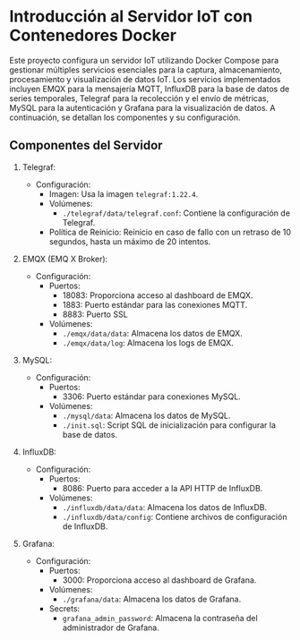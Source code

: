 # Introducción al Servidor IoT con Contenedores Docker
Este proyecto configura un servidor IoT utilizando Docker Compose para gestionar múltiples servicios esenciales para la captura, almacenamiento, procesamiento y visualización de datos IoT. Los servicios implementados incluyen EMQX para la mensajería MQTT, InfluxDB para la base de datos de series temporales, Telegraf para la recolección y el envío de métricas, MySQL para la autenticación y Grafana para la visualización de datos. A continuación, se detallan los componentes y su configuración.

## Componentes del Servidor
1. Telegraf:
    - Configuración:
        - Imagen: Usa la imagen `telegraf:1.22.4`.
        - Volúmenes:
            - `./telegraf/data/telegraf.conf`: Contiene la configuración de Telegraf.
        - Política de Reinicio: Reinicio en caso de fallo con un retraso de 10 segundos, hasta un máximo de 20 intentos.

2. EMQX (EMQ X Broker):
    - Configuración:
        - Puertos:
            - 18083: Proporciona acceso al dashboard de EMQX.
            - 1883: Puerto estándar para las conexiones MQTT.
            - 8883: Puerto SSL
        - Volúmenes:
            - `./emqx/data/data`: Almacena los datos de EMQX.
            - `./emqx/data/log`: Almacena los logs de EMQX.

3. MySQL:
    - Configuración:
        - Puertos:
            - 3306: Puerto estándar para conexiones MySQL.
        - Volúmenes:
            - `./mysql/data`: Almacena los datos de MySQL.
            - `./init.sql`: Script SQL de inicialización para configurar la base de datos.

4. InfluxDB:
    - Configuración:
        - Puertos:
            - 8086: Puerto para acceder a la API HTTP de InfluxDB.
        - Volúmenes:
            - `./influxdb/data/data`: Almacena los datos de InfluxDB.
            - `./influxdb/data/config`: Contiene archivos de configuración de InfluxDB.

5. Grafana:
    - Configuración:
        - Puertos:
            - 3000: Proporciona acceso al dashboard de Grafana.
        - Volúmenes:
            - `./grafana/data`: Almacena los datos de Grafana.
        - Secrets:
            - `grafana_admin_password`: Almacena la contraseña del administrador de Grafana.

